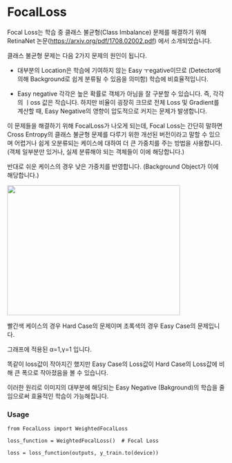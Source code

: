 # FocalLoss

Focal Loss는 학습 중 클래스 불균형(Class Imbalance) 문제를 해결하기 위해 RetinaNet 논문(https://arxiv.org/pdf/1708.02002.pdf) 에서 소개되었습니다.

클래스 불균형 문제는 다음 2가지 문제의 원인이 됩니다.

+ 대부분의 Location은 학습에 기여하지 않는 Easy ㅜegative이므로 (Detector에 의해 Background로 쉽게 분류될 수 있음을 의미함) 학습에 비효율적입니다.

+ Easy negative 각각은 높은 확률로 객체가 아님을 잘 구분할 수 있습니다. 즉, 각각의 ㅣoss 값은 작습니다. 하지만 비율이 굉장히 크므로 전체 Loss 및 Gradient를 계산할 때, Easy Negative의 영향이 압도적으로 커지는 문제가 발생합니다.

이 문제들을 해결하기 위해 FocalLoss가 나오게 되는데, Focal Loss는 간단히 말하면 Cross Entropy의 클래스 불균형 문제를 다루기 위한 개선된 버전이라고 말할 수 있으며 어렵거나 쉽게 오분류되는 케이스에 대하여 더 큰 가중치를 주는 방법을 사용합니다. (객체 일부분만 있거나, 실제 분류해야 되는 객체들이 이에 해당합니다.) 

반대로 쉬운 케이스의 경우 낮은 가중치를 반영합니다. (Background Object가 이에 해당합니다.)


<img src="https://user-images.githubusercontent.com/29745280/147806849-56b0b1f0-3ad8-43c7-8021-daae15e6e427.png"  width="400" height="300"/>

빨간색 케이스의 경우 Hard Case의 문제이며 초록색의 경우 Easy Case의 문제입니다. 

그래프에 적용된 α=1,γ=1 입니다.

똑같이 loss값이 작아지긴 했지만 Easy Case의 Loss값이 Hard Case의 Loss값에 비해 큰 폭으로 작아졌음을 볼 수 있습니다.

이러한 원리로 이미지의 대부분에 해당되는 Easy Negative (Bakground)의 학습을 줄임으로써 효율적인 학습이 가능해집니다.


### Usage

    from FocalLoss import WeightedFocalLoss
  
    loss_function = WeightedFocalLoss()  # Focal Loss
  
    loss = loss_function(outputs, y_train.to(device))
